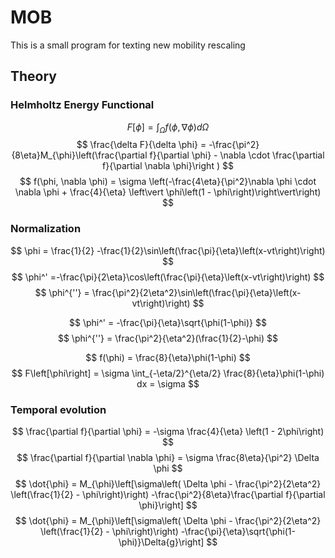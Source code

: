 # MOB

This is a small program for texting new mobility rescaling

## Theory

### Helmholtz Energy Functional
$$  F[\phi] = \int_\Omega f(\phi, \nabla \phi) d\Omega  $$
$$  \frac{\delta F}{\delta \phi} = -\frac{\pi^2}{8\eta}M_{\phi}\left(\frac{\partial f}{\partial \phi} - \nabla \cdot \frac{\partial f}{\partial \nabla \phi}\right  )  $$
$$   f(\phi, \nabla \phi) = \sigma \left(-\frac{4\eta}{\pi^2}\nabla \phi \cdot \nabla \phi + \frac{4}{\eta} \left\vert \phi\left(1 - \phi\right)\right\vert\right)  $$

### Normalization

$$ \phi      = \frac{1}{2} -\frac{1}{2}\sin\left(\frac{\pi}{\eta}\left(x-vt\right)\right) $$
$$ \phi^'    =-\frac{\pi}{2\eta}\cos\left(\frac{\pi}{\eta}\left(x-vt\right)\right) $$
$$ \phi^{''} = \frac{\pi^2}{2\eta^2}\sin\left(\frac{\pi}{\eta}\left(x-vt\right)\right) $$

$$ \phi^'    = -\frac{\pi}{\eta}\sqrt{\phi(1-\phi)} $$
$$ \phi^{''} =  \frac{\pi^2}{\eta^2}(\frac{1}{2}-\phi) $$

$$ f(\phi) = \frac{8}{\eta}\phi(1-\phi) $$
$$ F\left[\phi\right] = \sigma \int_{-\eta/2}^{\eta/2} \frac{8}{\eta}\phi(1-\phi) dx = \sigma $$

### Temporal evolution
$$ \frac{\partial f}{\partial \phi} = -\sigma \frac{4}{\eta} \left(1 - 2\phi\right)  $$
$$ \frac{\partial f}{\partial \nabla \phi} = \sigma \frac{8\eta}{\pi^2} \Delta \phi  $$
$$ \dot{\phi} = M_{\phi}\left[\sigma\left( \Delta \phi - \frac{\pi^2}{2\eta^2} \left(\frac{1}{2} - \phi\right)\right) -\frac{\pi^2}{8\eta}\frac{\partial f}{\partial \phi}\right]  $$
$$ \dot{\phi} = M_{\phi}\left[\sigma\left( \Delta \phi - \frac{\pi^2}{2\eta^2} \left(\frac{1}{2} - \phi\right)\right) -\frac{\pi}{\eta}\sqrt{\phi(1-\phi)}\Delta{g}\right]  $$
